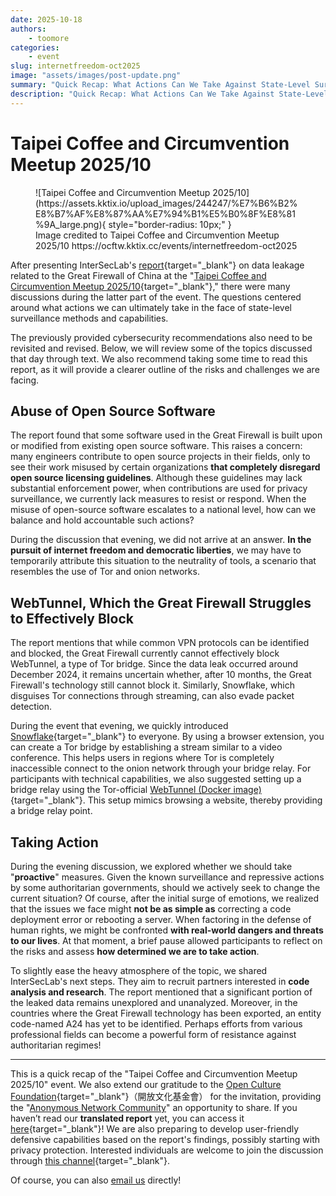 ```yaml
---
date: 2025-10-18
authors:
    - toomore
categories:
    - event
slug: internetfreedom-oct2025
image: "assets/images/post-update.png"
summary: "Quick Recap: What Actions Can We Take Against State-Level Surveillance?"
description: "Quick Recap: What Actions Can We Take Against State-Level Surveillance?"
---
```


# Taipei Coffee and Circumvention Meetup 2025/10

<figure markdown="span">
  ![Taipei Coffee and Circumvention Meetup 2025/10](https://assets.kktix.io/upload_images/244247/%E7%B6%B2%E8%B7%AF%E8%87%AA%E7%94%B1%E5%B0%8F%E8%81%9A_large.png){ style="border-radius: 10px;" }
  <figcaption>Image credited to Taipei Coffee and Circumvention Meetup 2025/10 https://ocftw.kktix.cc/events/internetfreedom-oct2025</figcaption>
</figure>

After presenting InterSecLab's [report](https://interseclab.org/research/the-internet-coup/){target="_blank"} on data leakage related to the Great Firewall of China at the "[Taipei Coffee and Circumvention Meetup 2025/10](https://ocftw.kktix.cc/events/internetfreedom-oct2025){target="_blank"}," there were many discussions during the latter part of the event. The questions centered around what actions we can ultimately take in the face of state-level surveillance methods and capabilities.

The previously provided cybersecurity recommendations also need to be revisited and revised. Below, we will review some of the topics discussed that day through text. We also recommend taking some time to read this report, as it will provide a clearer outline of the risks and challenges we are facing.

<!-- more -->

## Abuse of Open Source Software

The report found that some software used in the Great Firewall is built upon or modified from existing open source software. This raises a concern: many engineers contribute to open source projects in their fields, only to see their work misused by certain organizations **that completely disregard open source licensing guidelines**. Although these guidelines may lack substantial enforcement power, when contributions are used for privacy surveillance, we currently lack measures to resist or respond. When the misuse of open-source software escalates to a national level, how can we balance and hold accountable such actions?

During the discussion that evening, we did not arrive at an answer. **In the pursuit of internet freedom and democratic liberties**, we may have to temporarily attribute this situation to the neutrality of tools, a scenario that resembles the use of Tor and onion networks.

## WebTunnel, Which the Great Firewall Struggles to Effectively Block

The report mentions that while common VPN protocols can be identified and blocked, the Great Firewall currently cannot effectively block WebTunnel, a type of Tor bridge. Since the data leak occurred around December 2024, it remains uncertain whether, after 10 months, the Great Firewall's technology still cannot block it. Similarly, Snowflake, which disguises Tor connections through streaming, can also evade packet detection.

During the event that evening, we quickly introduced [Snowflake](../../tor-snowflake.md){target="_blank"} to everyone. By using a browser extension, you can create a Tor bridge by establishing a stream similar to a video conference. This helps users in regions where Tor is completely inaccessible connect to the onion network through your bridge relay. For participants with technical capabilities, we also suggested setting up a bridge relay using the Tor-official [WebTunnel (Docker image)](https://community.torproject.org/relay/setup/webtunnel/docker/){target="_blank"}. This setup mimics browsing a website, thereby providing a bridge relay point.

## Taking Action

During the evening discussion, we explored whether we should take "**proactive**" measures. Given the known surveillance and repressive actions by some authoritarian governments, should we actively seek to change the current situation? Of course, after the initial surge of emotions, we realized that the issues we face might **not be as simple as** correcting a code deployment error or rebooting a server. When factoring in the defense of human rights, we might be confronted **with real-world dangers and threats to our lives**. At that moment, a brief pause allowed participants to reflect on the risks and assess **how determined we are to take action**.

To slightly ease the heavy atmosphere of the topic, we shared InterSecLab's next steps. They aim to recruit partners interested in **code analysis and research**. The report mentioned that a significant portion of the leaked data remains unexplored and unanalyzed. Moreover, in the countries where the Great Firewall technology has been exported, an entity code-named A24 has yet to be identified. Perhaps efforts from various professional fields can become a powerful form of resistance against authoritarian regimes!

---

This is a quick recap of the "Taipei Coffee and Circumvention Meetup 2025/10" event. We also extend our gratitude to the [Open Culture Foundation](https://ocf.tw/en/){target="_blank"}（開放文化基金會） for the invitation, providing the "[Anonymous Network Community](../../about/index.md)" an opportunity to share. If you haven’t read our **translated report** yet, you can access it [here](https://anoni.net/docs/report/interseclab-the-internet-coup/){target="_blank"}! We are also preparing to develop user-friendly defensive capabilities based on the report's findings, possibly starting with privacy protection. Interested individuals are welcome to join the discussion through [this channel](https://matrix.to/#/#interseclab-the-internet-coup:im.anoni.net){target="_blank"}.

Of course, you can also [email us](../../about/index.md) directly!
